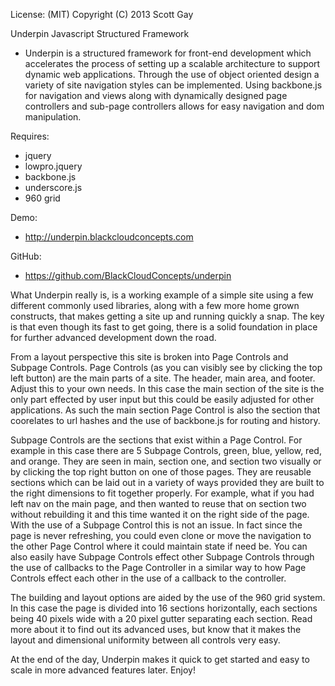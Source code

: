License: (MIT)
Copyright (C) 2013 Scott Gay

Underpin Javascript Structured Framework
- Underpin is a structured framework for front-end development which accelerates the process of setting up a scalable architecture to support dynamic web applications.  Through the use of object oriented design a variety of site navigation styles can be implemented.  Using backbone.js for navigation and views along with dynamically designed page controllers and sub-page controllers allows for easy navigation and dom manipulation.  

Requires:
- jquery
- lowpro.jquery
- backbone.js
- underscore.js
- 960 grid

Demo:
- http://underpin.blackcloudconcepts.com

GitHub:
- https://github.com/BlackCloudConcepts/underpin

What Underpin really is, is a working example of a simple site using a few different commonly used libraries, along with a few more home grown constructs, that makes getting a site up and running quickly a snap. The key is that even though its fast to get going, there is a solid foundation in place for further advanced development down the road.

From a layout perspective this site is broken into Page Controls and Subpage Controls. Page Controls (as you can visibly see by clicking the top left button) are the main parts of a site. The header, main area, and footer. Adjust this to your own needs. In this case the main section of the site is the only part effected by user input but this could be easily adjusted for other applications. As such the main section Page Control is also the section that coorelates to url hashes and the use of backbone.js for routing and history.

Subpage Controls are the sections that exist within a Page Control. For example in this case there are 5 Subpage Controls, green, blue, yellow, red, and orange. They are seen in main, section one, and section two visually or by clicking the top right button on one of those pages. They are reusable sections which can be laid out in a variety of ways provided they are built to the right dimensions to fit together properly. For example, what if you had left nav on the main page, and then wanted to reuse that on section two without rebuilding it and this time wanted it on the right side of the page. With the use of a Subpage Control this is not an issue. In fact since the page is never refreshing, you could even clone or move the navigation to the other Page Control where it could maintain state if need be. You can also easily have Subpage Controls effect other Subpage Controls through the use of callbacks to the Page Controller in a similar way to how Page Controls effect each other in the use of a callback to the controller.

The building and layout options are aided by the use of the 960 grid system. In this case the page is divided into 16 sections horizontally, each sections being 40 pixels wide with a 20 pixel gutter separating each section. Read more about it to find out its advanced uses, but know that it makes the layout and dimensional uniformity between all controls very easy.

At the end of the day, Underpin makes it quick to get started and easy to scale in more advanced features later. Enjoy!
